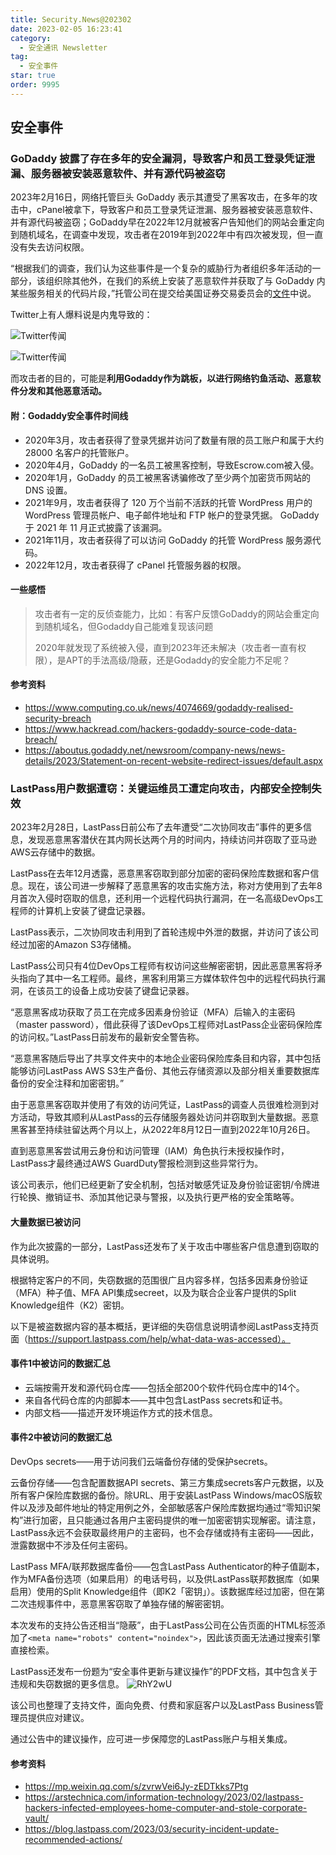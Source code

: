```yaml
---
title: Security.News@202302
date: 2023-02-05 16:23:41
category:
  - 安全通讯 Newsletter
tag:
  - 安全事件
star: true
order: 9995
---
```


## 安全事件
### GoDaddy 披露了存在多年的安全漏洞，导致客户和员工登录凭证泄漏、服务器被安装恶意软件、并有源代码被盗窃

2023年2月16日，网络托管巨头 GoDaddy 表示其遭受了黑客攻击，在多年的攻击中，cPanel被拿下，导致客户和员工登录凭证泄漏、服务器被安装恶意软件、并有源代码被盗窃；GoDaddy早在2022年12月就被客户告知他们的网站会重定向到随机域名，在调查中发现，攻击者在2019年到2022年中有四次被发现，但一直没有失去访问权限。

“根据我们的调查，我们认为这些事件是一个复杂的威胁行为者组织多年活动的一部分，该组织除其他外，在我们的系统上安装了恶意软件并获取了与 GoDaddy 内某些服务相关的代码片段，”托管公司在提交给美国证券交易委员会的[文件](https://d18rn0p25nwr6d.cloudfront.net/CIK-0001609711/e4736ddb-b4c7-485b-a8fc-1827691692c9.pdf)中说。

Twitter上有人爆料说是内鬼导致的：

![Twitter传闻](https://cdn.jsdelivr.net/gh/MarsAuthority/sec_pic@master/uPic/2023-02/SiNKd9.png)

![Twitter传闻](https://cdn.jsdelivr.net/gh/MarsAuthority/sec_pic@master/uPic/2023-02/Vobcnx.png)

而攻击者的目的，可能是**利用Godaddy作为跳板，以进行网络钓鱼活动、恶意软件分发和其他恶意活动。**

#### 附：Godaddy安全事件时间线

- 2020年3月，攻击者获得了登录凭据并访问了数量有限的员工账户和属于大约 28000 名客户的托管账户。
- 2020年4月，GoDaddy 的一名员工被黑客控制，导致Escrow.com被入侵。
- 2020年1月，GoDaddy 的员工被黑客诱骗修改了至少两个加密货币网站的 DNS 设置。
- 2021年9月，攻击者获得了 120 万个当前不活跃的托管 WordPress 用户的 WordPress 管理员帐户、电子邮件地址和 FTP 帐户的登录凭据。 GoDaddy 于 2021 年 11 月正式披露了该漏洞。
- 2021年11月，攻击者获得了可以访问 GoDaddy 的托管 WordPress 服务源代码。
- 2022年12月，攻击者获得了 cPanel 托管服务器的权限。

#### 一些感悟
> 攻击者有一定的反侦查能力，比如：有客户反馈GoDaddy的网站会重定向到随机域名，但Godaddy自己能难复现该问题
> 
> 2020年就发现了系统被入侵，直到2023年还未解决（攻击者一直有权限），是APT的手法高级/隐蔽，还是Godaddy的安全能力不足呢？

#### 参考资料
- https://www.computing.co.uk/news/4074669/godaddy-realised-security-breach
- https://www.hackread.com/hackers-godaddy-source-code-data-breach/
- https://aboutus.godaddy.net/newsroom/company-news/news-details/2023/Statement-on-recent-website-redirect-issues/default.aspx

### LastPass用户数据遭窃：关键运维员工遭定向攻击，内部安全控制失效
2023年2月28日，LastPass日前公布了去年遭受“二次协同攻击”事件的更多信息，发现恶意黑客潜伏在其内网长达两个月的时间内，持续访问并窃取了亚马逊AWS云存储中的数据。

LastPass在去年12月透露，恶意黑客窃取到部分加密的密码保险库数据和客户信息。现在，该公司进一步解释了恶意黑客的攻击实施方法，称对方使用到了去年8月首次入侵时窃取的信息，还利用一个远程代码执行漏洞，在一名高级DevOps工程师的计算机上安装了键盘记录器。

LastPass表示，二次协同攻击利用到了首轮违规中外泄的数据，并访问了该公司经过加密的Amazon S3存储桶。

LastPass公司只有4位DevOps工程师有权访问这些解密密钥，因此恶意黑客将矛头指向了其中一名工程师。最终，黑客利用第三方媒体软件包中的远程代码执行漏洞，在该员工的设备上成功安装了键盘记录器。

 “恶意黑客成功获取了员工在完成多因素身份验证（MFA）后输入的主密码（master password），借此获得了该DevOps工程师对LastPass企业密码保险库的访问权。”LastPass日前发布的最新安全警告称。

“恶意黑客随后导出了共享文件夹中的本地企业密码保险库条目和内容，其中包括能够访问LastPass AWS S3生产备份、其他云存储资源以及部分相关重要数据库备份的安全注释和加密密钥。”

由于恶意黑客窃取并使用了有效的访问凭证，LastPass的调查人员很难检测到对方活动，导致其顺利从LastPass的云存储服务器处访问并窃取到大量数据。恶意黑客甚至持续驻留达两个月以上，从2022年8月12日一直到2022年10月26日。

直到恶意黑客尝试用云身份和访问管理（IAM）角色执行未授权操作时，LastPass才最终通过AWS GuardDuty警报检测到这些异常行为。

该公司表示，他们已经更新了安全机制，包括对敏感凭证及身份验证密钥/令牌进行轮换、撤销证书、添加其他记录与警报，以及执行更严格的安全策略等。

#### 大量数据已被访问

作为此次披露的一部分，LastPass还发布了关于攻击中哪些客户信息遭到窃取的具体说明。

根据特定客户的不同，失窃数据的范围很广且内容多样，包括多因素身份验证（MFA）种子值、MFA API集成secreet，以及为联合企业客户提供的Split Knowledge组件（K2）密钥。

以下是被盗数据内容的基本概括，更详细的失窃信息说明请参阅LastPass支持页面（https://support.lastpass.com/help/what-data-was-accessed）。

#### 事件1中被访问的数据汇总
- 云端按需开发和源代码仓库——包括全部200个软件代码仓库中的14个。
- 来自各代码仓库的内部脚本——其中包含LastPass secrets和证书。
- 内部文档——描述开发环境运作方式的技术信息。

#### 事件2中被访问的数据汇总
DevOps secrets——用于访问我们云端备份存储的受保护secrets。

云备份存储——包含配置数据API secrets、第三方集成secrets客户元数据，以及所有客户保险库数据的备份。除URL、用于安装LastPass Windows/macOS版软件以及涉及邮件地址的特定用例之外，全部敏感客户保险库数据均通过“零知识架构”进行加密，且只能通过各用户主密码提供的唯一加密密钥实现解密。请注意，LastPass永远不会获取最终用户的主密码，也不会存储或持有主密码——因此，泄露数据中不涉及任何主密码。

LastPass MFA/联邦数据库备份——包含LastPass Authenticator的种子值副本，作为MFA备份选项（如果启用）的电话号码，以及供LastPass联邦数据库（如果启用）使用的Split Knowledge组件（即K2「密钥」）。该数据库经过加密，但在第二次违规事件中，恶意黑客窃取了单独存储的解密密钥。

本次发布的支持公告还相当“隐蔽”，由于LastPass公司在公告页面的HTML标签添加了`<meta name="robots" content="noindex">`，因此该页面无法通过搜索引擎直接检索。

LastPass还发布一份题为“安全事件更新与建议操作”的PDF文档，其中包含关于违规和失窃数据的更多信息。
![RhY2wU](https://cdn.jsdelivr.net/gh/MarsAuthority/sec_pic@master/uPic/2023-03/RhY2wU.png)

该公司也整理了支持文件，面向免费、付费和家庭客户以及LastPass Business管理员提供应对建议。

通过公告中的建议操作，应可进一步保障您的LastPass账户与相关集成。

#### 参考资料
- https://mp.weixin.qq.com/s/zvrwVei6Jy-zEDTkks7Ptg
- https://arstechnica.com/information-technology/2023/02/lastpass-hackers-infected-employees-home-computer-and-stole-corporate-vault/
- https://blog.lastpass.com/2023/03/security-incident-update-recommended-actions/